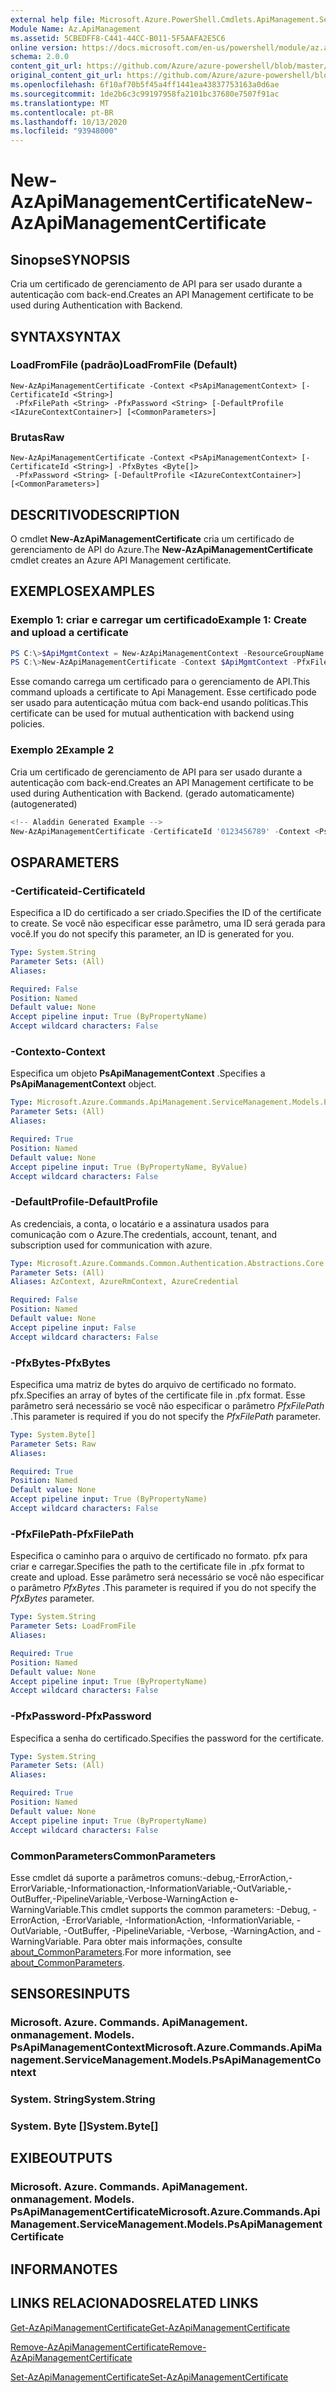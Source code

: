 ```yaml
---
external help file: Microsoft.Azure.PowerShell.Cmdlets.ApiManagement.ServiceManagement.dll-Help.xml
Module Name: Az.ApiManagement
ms.assetid: 5CBEDFF8-C441-44CC-B011-5F5AAFA2E5C6
online version: https://docs.microsoft.com/en-us/powershell/module/az.apimanagement/new-azapimanagementcertificate
schema: 2.0.0
content_git_url: https://github.com/Azure/azure-powershell/blob/master/src/ApiManagement/ApiManagement/help/New-AzApiManagementCertificate.md
original_content_git_url: https://github.com/Azure/azure-powershell/blob/master/src/ApiManagement/ApiManagement/help/New-AzApiManagementCertificate.md
ms.openlocfilehash: 6f10af70b5f45a4ff1441ea43837753163a0d6ae
ms.sourcegitcommit: 1de2b6c3c99197958fa2101bc37680e7507f91ac
ms.translationtype: MT
ms.contentlocale: pt-BR
ms.lasthandoff: 10/13/2020
ms.locfileid: "93948000"
---
```

# <span data-ttu-id="4a5e0-101">New-AzApiManagementCertificate</span><span class="sxs-lookup"><span data-stu-id="4a5e0-101">New-AzApiManagementCertificate</span></span>

## <span data-ttu-id="4a5e0-102">Sinopse</span><span class="sxs-lookup"><span data-stu-id="4a5e0-102">SYNOPSIS</span></span>
<span data-ttu-id="4a5e0-103">Cria um certificado de gerenciamento de API para ser usado durante a autenticação com back-end.</span><span class="sxs-lookup"><span data-stu-id="4a5e0-103">Creates an API Management certificate to be used during Authentication with Backend.</span></span>

## <span data-ttu-id="4a5e0-104">SYNTAX</span><span class="sxs-lookup"><span data-stu-id="4a5e0-104">SYNTAX</span></span>

### <span data-ttu-id="4a5e0-105">LoadFromFile (padrão)</span><span class="sxs-lookup"><span data-stu-id="4a5e0-105">LoadFromFile (Default)</span></span>
```
New-AzApiManagementCertificate -Context <PsApiManagementContext> [-CertificateId <String>]
 -PfxFilePath <String> -PfxPassword <String> [-DefaultProfile <IAzureContextContainer>] [<CommonParameters>]
```

### <span data-ttu-id="4a5e0-106">Brutas</span><span class="sxs-lookup"><span data-stu-id="4a5e0-106">Raw</span></span>
```
New-AzApiManagementCertificate -Context <PsApiManagementContext> [-CertificateId <String>] -PfxBytes <Byte[]>
 -PfxPassword <String> [-DefaultProfile <IAzureContextContainer>] [<CommonParameters>]
```

## <span data-ttu-id="4a5e0-107">DESCRITIVO</span><span class="sxs-lookup"><span data-stu-id="4a5e0-107">DESCRIPTION</span></span>
<span data-ttu-id="4a5e0-108">O cmdlet **New-AzApiManagementCertificate** cria um certificado de gerenciamento de API do Azure.</span><span class="sxs-lookup"><span data-stu-id="4a5e0-108">The **New-AzApiManagementCertificate** cmdlet creates an Azure API Management certificate.</span></span>

## <span data-ttu-id="4a5e0-109">EXEMPLOS</span><span class="sxs-lookup"><span data-stu-id="4a5e0-109">EXAMPLES</span></span>

### <span data-ttu-id="4a5e0-110">Exemplo 1: criar e carregar um certificado</span><span class="sxs-lookup"><span data-stu-id="4a5e0-110">Example 1: Create and upload a certificate</span></span>
```powershell
PS C:\>$ApiMgmtContext = New-AzApiManagementContext -ResourceGroupName "Api-Default-WestUS" -ServiceName "contoso"
PS C:\>New-AzApiManagementCertificate -Context $ApiMgmtContext -PfxFilePath "C:\contoso\certificates\apimanagement.pfx" -PfxPassword "1111"
```

<span data-ttu-id="4a5e0-111">Esse comando carrega um certificado para o gerenciamento de API.</span><span class="sxs-lookup"><span data-stu-id="4a5e0-111">This command uploads a certificate to Api Management.</span></span> <span data-ttu-id="4a5e0-112">Esse certificado pode ser usado para autenticação mútua com back-end usando políticas.</span><span class="sxs-lookup"><span data-stu-id="4a5e0-112">This certificate can be used for mutual authentication with backend using policies.</span></span>

### <span data-ttu-id="4a5e0-113">Exemplo 2</span><span class="sxs-lookup"><span data-stu-id="4a5e0-113">Example 2</span></span>

<span data-ttu-id="4a5e0-114">Cria um certificado de gerenciamento de API para ser usado durante a autenticação com back-end.</span><span class="sxs-lookup"><span data-stu-id="4a5e0-114">Creates an API Management certificate to be used during Authentication with Backend.</span></span> <span data-ttu-id="4a5e0-115">(gerado automaticamente)</span><span class="sxs-lookup"><span data-stu-id="4a5e0-115">(autogenerated)</span></span>

```powershell
<!-- Aladdin Generated Example --> 
New-AzApiManagementCertificate -CertificateId '0123456789' -Context <PsApiManagementContext> -PfxFilePath 'C:\contoso\certificates\apimanagement.pfx' -PfxPassword '1111'
```

## <span data-ttu-id="4a5e0-116">OS</span><span class="sxs-lookup"><span data-stu-id="4a5e0-116">PARAMETERS</span></span>

### <span data-ttu-id="4a5e0-117">-Certificateid</span><span class="sxs-lookup"><span data-stu-id="4a5e0-117">-CertificateId</span></span>
<span data-ttu-id="4a5e0-118">Especifica a ID do certificado a ser criado.</span><span class="sxs-lookup"><span data-stu-id="4a5e0-118">Specifies the ID of the certificate to create.</span></span>
<span data-ttu-id="4a5e0-119">Se você não especificar esse parâmetro, uma ID será gerada para você.</span><span class="sxs-lookup"><span data-stu-id="4a5e0-119">If you do not specify this parameter, an ID is generated for you.</span></span>

```yaml
Type: System.String
Parameter Sets: (All)
Aliases:

Required: False
Position: Named
Default value: None
Accept pipeline input: True (ByPropertyName)
Accept wildcard characters: False
```

### <span data-ttu-id="4a5e0-120">-Contexto</span><span class="sxs-lookup"><span data-stu-id="4a5e0-120">-Context</span></span>
<span data-ttu-id="4a5e0-121">Especifica um objeto **PsApiManagementContext** .</span><span class="sxs-lookup"><span data-stu-id="4a5e0-121">Specifies a **PsApiManagementContext** object.</span></span>

```yaml
Type: Microsoft.Azure.Commands.ApiManagement.ServiceManagement.Models.PsApiManagementContext
Parameter Sets: (All)
Aliases:

Required: True
Position: Named
Default value: None
Accept pipeline input: True (ByPropertyName, ByValue)
Accept wildcard characters: False
```

### <span data-ttu-id="4a5e0-122">-DefaultProfile</span><span class="sxs-lookup"><span data-stu-id="4a5e0-122">-DefaultProfile</span></span>
<span data-ttu-id="4a5e0-123">As credenciais, a conta, o locatário e a assinatura usados para comunicação com o Azure.</span><span class="sxs-lookup"><span data-stu-id="4a5e0-123">The credentials, account, tenant, and subscription used for communication with azure.</span></span>

```yaml
Type: Microsoft.Azure.Commands.Common.Authentication.Abstractions.Core.IAzureContextContainer
Parameter Sets: (All)
Aliases: AzContext, AzureRmContext, AzureCredential

Required: False
Position: Named
Default value: None
Accept pipeline input: False
Accept wildcard characters: False
```

### <span data-ttu-id="4a5e0-124">-PfxBytes</span><span class="sxs-lookup"><span data-stu-id="4a5e0-124">-PfxBytes</span></span>
<span data-ttu-id="4a5e0-125">Especifica uma matriz de bytes do arquivo de certificado no formato. pfx.</span><span class="sxs-lookup"><span data-stu-id="4a5e0-125">Specifies an array of bytes of the certificate file in .pfx format.</span></span>
<span data-ttu-id="4a5e0-126">Esse parâmetro será necessário se você não especificar o parâmetro *PfxFilePath* .</span><span class="sxs-lookup"><span data-stu-id="4a5e0-126">This parameter is required if you do not specify the *PfxFilePath* parameter.</span></span>

```yaml
Type: System.Byte[]
Parameter Sets: Raw
Aliases:

Required: True
Position: Named
Default value: None
Accept pipeline input: True (ByPropertyName)
Accept wildcard characters: False
```

### <span data-ttu-id="4a5e0-127">-PfxFilePath</span><span class="sxs-lookup"><span data-stu-id="4a5e0-127">-PfxFilePath</span></span>
<span data-ttu-id="4a5e0-128">Especifica o caminho para o arquivo de certificado no formato. pfx para criar e carregar.</span><span class="sxs-lookup"><span data-stu-id="4a5e0-128">Specifies the path to the certificate file in .pfx format to create and upload.</span></span>
<span data-ttu-id="4a5e0-129">Esse parâmetro será necessário se você não especificar o parâmetro *PfxBytes* .</span><span class="sxs-lookup"><span data-stu-id="4a5e0-129">This parameter is required if you do not specify the *PfxBytes* parameter.</span></span>

```yaml
Type: System.String
Parameter Sets: LoadFromFile
Aliases:

Required: True
Position: Named
Default value: None
Accept pipeline input: True (ByPropertyName)
Accept wildcard characters: False
```

### <span data-ttu-id="4a5e0-130">-PfxPassword</span><span class="sxs-lookup"><span data-stu-id="4a5e0-130">-PfxPassword</span></span>
<span data-ttu-id="4a5e0-131">Especifica a senha do certificado.</span><span class="sxs-lookup"><span data-stu-id="4a5e0-131">Specifies the password for the certificate.</span></span>

```yaml
Type: System.String
Parameter Sets: (All)
Aliases:

Required: True
Position: Named
Default value: None
Accept pipeline input: True (ByPropertyName)
Accept wildcard characters: False
```

### <span data-ttu-id="4a5e0-132">CommonParameters</span><span class="sxs-lookup"><span data-stu-id="4a5e0-132">CommonParameters</span></span>
<span data-ttu-id="4a5e0-133">Esse cmdlet dá suporte a parâmetros comuns:-debug,-ErrorAction,-ErrorVariable,-Informationaction,-InformationVariable,-OutVariable,-OutBuffer,-PipelineVariable,-Verbose-WarningAction e-WarningVariable.</span><span class="sxs-lookup"><span data-stu-id="4a5e0-133">This cmdlet supports the common parameters: -Debug, -ErrorAction, -ErrorVariable, -InformationAction, -InformationVariable, -OutVariable, -OutBuffer, -PipelineVariable, -Verbose, -WarningAction, and -WarningVariable.</span></span> <span data-ttu-id="4a5e0-134">Para obter mais informações, consulte [about_CommonParameters](http://go.microsoft.com/fwlink/?LinkID=113216).</span><span class="sxs-lookup"><span data-stu-id="4a5e0-134">For more information, see [about_CommonParameters](http://go.microsoft.com/fwlink/?LinkID=113216).</span></span>

## <span data-ttu-id="4a5e0-135">SENSORES</span><span class="sxs-lookup"><span data-stu-id="4a5e0-135">INPUTS</span></span>

### <span data-ttu-id="4a5e0-136">Microsoft. Azure. Commands. ApiManagement. onmanagement. Models. PsApiManagementContext</span><span class="sxs-lookup"><span data-stu-id="4a5e0-136">Microsoft.Azure.Commands.ApiManagement.ServiceManagement.Models.PsApiManagementContext</span></span>

### <span data-ttu-id="4a5e0-137">System. String</span><span class="sxs-lookup"><span data-stu-id="4a5e0-137">System.String</span></span>

### <span data-ttu-id="4a5e0-138">System. Byte []</span><span class="sxs-lookup"><span data-stu-id="4a5e0-138">System.Byte[]</span></span>

## <span data-ttu-id="4a5e0-139">EXIBE</span><span class="sxs-lookup"><span data-stu-id="4a5e0-139">OUTPUTS</span></span>

### <span data-ttu-id="4a5e0-140">Microsoft. Azure. Commands. ApiManagement. onmanagement. Models. PsApiManagementCertificate</span><span class="sxs-lookup"><span data-stu-id="4a5e0-140">Microsoft.Azure.Commands.ApiManagement.ServiceManagement.Models.PsApiManagementCertificate</span></span>

## <span data-ttu-id="4a5e0-141">INFORMA</span><span class="sxs-lookup"><span data-stu-id="4a5e0-141">NOTES</span></span>

## <span data-ttu-id="4a5e0-142">LINKS RELACIONADOS</span><span class="sxs-lookup"><span data-stu-id="4a5e0-142">RELATED LINKS</span></span>

[<span data-ttu-id="4a5e0-143">Get-AzApiManagementCertificate</span><span class="sxs-lookup"><span data-stu-id="4a5e0-143">Get-AzApiManagementCertificate</span></span>](./Get-AzApiManagementCertificate.md)

[<span data-ttu-id="4a5e0-144">Remove-AzApiManagementCertificate</span><span class="sxs-lookup"><span data-stu-id="4a5e0-144">Remove-AzApiManagementCertificate</span></span>](./Remove-AzApiManagementCertificate.md)

[<span data-ttu-id="4a5e0-145">Set-AzApiManagementCertificate</span><span class="sxs-lookup"><span data-stu-id="4a5e0-145">Set-AzApiManagementCertificate</span></span>](./Set-AzApiManagementCertificate.md)


